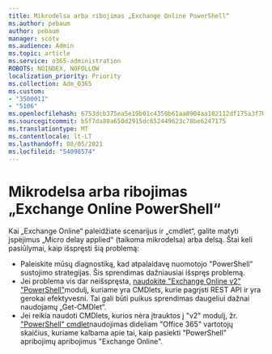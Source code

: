 ```yaml
---
title: Mikrodelsa arba ribojimas „Exchange Online PowerShell“
ms.author: pebaum
author: pebaum
manager: scotv
ms.audience: Admin
ms.topic: article
ms.service: o365-administration
ROBOTS: NOINDEX, NOFOLLOW
localization_priority: Priority
ms.collection: Adm_O365
ms.custom:
- "3500011"
- "5106"
ms.openlocfilehash: 6753dcb375ea5e19b01c4350b61aa8904aa102112df175a3f70281d18a634dbf
ms.sourcegitcommit: b5f7da89a650d2915dc652449623c78be6247175
ms.translationtype: MT
ms.contentlocale: lt-LT
ms.lasthandoff: 08/05/2021
ms.locfileid: "54098574"
---
```

# <a name="micro-delays-or-throttling-in-exchange-online-powershell"></a>Mikrodelsa arba ribojimas „Exchange Online PowerShell“

Kai „Exchange Online“ paleidžiate scenarijus ir „cmdlet“, galite matyti įspėjimus „Micro delay applied“ (taikoma mikrodelsa) arba delsą. Štai keli pasiūlymai, kaip išspręsti šią problemą:

- Paleiskite mūsų diagnostiką, kad atpalaidavę nuomotojo "PowerShell" sustojimo strategijas. Šis sprendimas dažniausiai išspręs problemą.
- Jei problema vis dar neišspręsta, [naudokite "Exchange Online v2" "PowerShell"](/powershell/exchange/exchange-online/exchange-online-powershell-v2/exchange-online-powershell-v2?view=exchange-ps&preserve-view=true)modulį, kuriame yra CMDlets, kurie pagrįsti REST API ir yra gerokai efektyvesni. Tai gali būti puikus sprendimas daugeliui dažnai naudojamų „Get-CMDlet“.
- Jei reikia naudoti CMDlets, kurios nėra įtrauktos į "v2" modulį, žr. ["PowerShell" cmdlet](https://techcommunity.microsoft.com/t5/exchange-team-blog/updated-running-powershell-cmdlets-for-large-numbers-of-users-in/ba-p/1000628#)naudojimas dideliam "Office 365" vartotojų skaičius, kuriame kalbama apie tai, kaip pasiekti "PowerShell" apribojimų apribojimus "Exchange Online".
